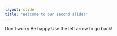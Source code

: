 ```yaml
---
layout: slide
title: "Welcome to our second slide!"
---
```

Don't worry Be happy
Use the left arrow to go back!
